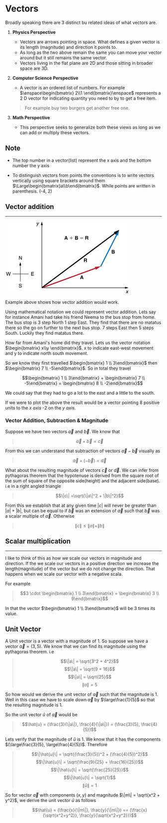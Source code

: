 # Vectors

Broadly speaking there are 3 distinct bu related ideas of what vectors are.

1. **Physics Perspective**
    * Vectors are arrows pointing in space. What defines a given vector is its length (magnitude) and direction it points to.
    * As long as the two above remain the same you can move your vector around but it still remains the same vector.
    * Vectors living in the flat plane are 2D and those sitting in broader space are 3D.

2. **Computer Science Perspective**
    * A vector is an ordered list of numbers. For example $\enspace\begin{bmatrix}
      2\\1
    \end{bmatrix}\enspace$ represents a 2 D vector for indicating quantity you need to by to get a free item.
    >For example buy two burgers get another free one.

3. **Math Perspective**
    * This perspective seeks to generalize both these views as long as we can add or multiply these vectors.

## Note

* The top number in a vector(list) represent the x axis and the bottom number the y axis

* To distinguish vectors from points the conventions is to write vectors vertically using square brackets around them $\Large\begin{bmatrix}a\\b\end{bmatrix}$. While points are written in parenthesis. (-4, 2)

## Vector addition

<hr>

![Vector Addition](Vector-addition.jpg)

Example above shows how vector addition would work.

Using mathematical notation we could represent vector addition. Lets say for instance Amani had take his friend Neema to the bus stop from home. The bus stop is 3 step North 1 step East. They find that there are no matatus there so the go on further to the next bus stop. 7 steps East then 5 steps South. Luckily they find matatus there.

How far from Amani's home did they travel. Lets us the vector notation $\begin{bmatrix} x\\y \end{bmatrix}$. x to indicate east-west movement and y to indicate north south movement.

So we know they first travelled $\begin{bmatrix} 1 \\ 3\end{bmatrix}$ then $\begin{bmatrix} 7 \\ -5\end{bmatrix}$. So in total they travel

$$\begin{bmatrix} 1 \\ 3\end{bmatrix} + \begin{bmatrix} 7 \\ -5\end{bmatrix} = \begin{bmatrix} 8 \\ -2\end{bmatrix}$$

We could say that they had to go a lot to the east and a little to the south.

If we were to plot the above the result would be a vector pointing 8 positive units to the *x axis* -2 on the *y axis*.

### Vector Addition, Subtraction & Magnitude

Suppose we have two vectors $\vec{a}$ and $\vec{b}$. We know that

>$$\vec{a} + \vec{b} = \vec{c}$$

From this we can understand that subtraction of vectors $\vec{a} - \vec{b}$ visually as
>$$\vec{a} + (-\vec{b}) = \vec{d}$$

What about the resulting magnitude of vectors $\vec{c}$ or $\vec{d}$. We can infer from pythagoras theorem that the hypotenuse is derived from the square root of the sum of square of the opposite side(height) and the adjacent side(base). i.e in a right angled triangle

>$$\|c\| =\sqrt{\|a\|^2 + \|b\|^2}$$

From this we establish that at any given time $|c|$ will never be greater than $|a|+|b|$, but can be equal to if $\vec{b}$ was an extension of $\vec{a}$ such that $\vec{b}$ was a scalar multiple of $\vec{a}$. Otherwise

>$$\|c\|\leq \|a\| + \|b\|$$

## Scalar multiplication

<hr>

I like to think of this as how we scale our vectors in magnitude and direction. If the we scale our vectors in a positive direction we increase the length(magnitude) of the vector but we do not change the direction. That happens when we scale our vector with a negative scala.

For example
>$$3 \cdot \begin{bmatrix} 1 \\ 3\end{bmatrix} = \begin{bmatrix} 3 \\ 9\end{bmatrix}$$

In that the vector $\begin{bmatrix} 1 \\ 3\end{bmatrix}$ will be 3 times its value.

## Unit Vector

A Unit vector is a vector with a  magnitude of 1. So suppose we have a vector $\vec{a} = (3,5)$. We know that we can find its magnitude using the pythagoras theorem. i.e

>$$\|a\| = \sqrt{3^2 + 4^2}$$
>$$\|a\| = \sqrt{9 + 16}$$
>$$\|a\| = \sqrt{25}$$
>$$\|a\| = 5$$

So how would we derive the unit vector of $\vec{a}$ such that the magnitude is 1. Well in this case we have to scale down $\vec{a}$ by $\large\frac{1}{5}$ so that the resulting magnitude is 1.

So the unit vector $\hat{u}$ of $\vec{a}$ would be

> $$\hat{u} = (\frac{3}{\|a\|}, \frac{4}{\|a\|}) = (\frac{3}{5}, \frac{4}{5})$$

Lets verify that the magnitude of $\hat{u}$ is 1. We know that it has the components $(\large\frac{3}{5}, \large\frac{4}{5})$. Therefore

>$$\|\hat{u}\| = \sqrt{(\frac{3}{5})^2 + (\frac{4}{5})^2}$$
>$$\|\hat{u}\| = \sqrt{\frac{9}{25} + \frac{16}{25}}$$
>$$\|\hat{u}\| = \sqrt{\frac{25}{25}}$$
>$$\|\hat{u}\| = \sqrt{1}$$
>$$\|\hat{u}\| = 1$$

So for vector $\vec{a}$ with components $(x, y)$ and magnitude $\|m\| = \sqrt{x^2 + y^2}$, we derive the unit vector $\hat{u}$ as follows
>$$\hat{u} = (\frac{x}{\|m\|}, \frac{y}{\|m\|}) == (\frac{x}{\sqrt{x^2+y^2}}, \frac{y}{\sqrt{x^2+y^2}})$$